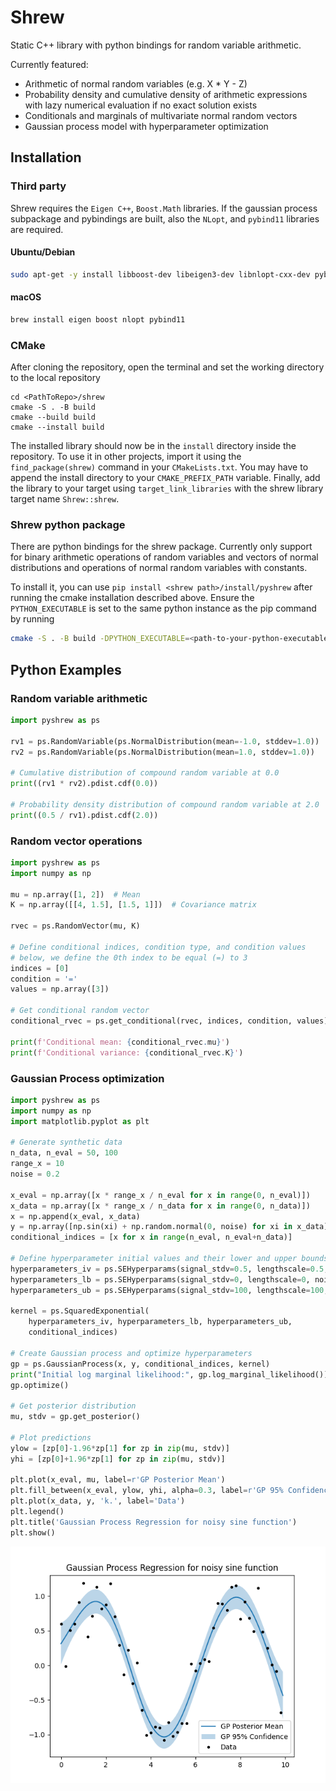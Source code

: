 # Shrew
Static C++ library with python bindings for random variable arithmetic. 

Currently featured:

- Arithmetic of normal random variables (e.g. X * Y - Z)
- Probability density and cumulative density of arithmetic expressions with lazy numerical evaluation if no exact solution exists
- Conditionals and marginals of multivariate normal random vectors
- Gaussian process model with hyperparameter optimization

## Installation
### Third party
Shrew requires the `Eigen C++`, `Boost.Math` libraries. If the gaussian process subpackage and pybindings are built, also the `NLopt`, and `pybind11` libraries are required. 

#### Ubuntu/Debian
```bash
sudo apt-get -y install libboost-dev libeigen3-dev libnlopt-cxx-dev pybind11-dev
```
#### macOS
```bash
brew install eigen boost nlopt pybind11
```

### CMake
After cloning the repository, open the terminal and set the working directory to the local repository
```console
cd <PathToRepo>/shrew
cmake -S . -B build
cmake --build build
cmake --install build
```
The installed library should now be in the `install` directory inside the repository. 
To use it in other projects, import it using the `find_package(shrew)` command in your `CMakeLists.txt`. You may have to append the install directory to your `CMAKE_PREFIX_PATH` variable. Finally, add the library to your target using `target_link_libraries` with the shrew library target name `Shrew::shrew`.

### Shrew python package
There are python bindings for the shrew package. Currently only support for binary arithmetic operations of random variables and vectors of normal distributions and operations of normal random variables with constants. 

To install it, you can use `pip install <shrew path>/install/pyshrew` after running the cmake installation described above. Ensure the `PYTHON_EXECUTABLE` is set to the same python instance as the pip command by running
```bash
cmake -S . -B build -DPYTHON_EXECUTABLE=<path-to-your-python-executable>
```

## Python Examples

### Random variable arithmetic
```python
import pyshrew as ps

rv1 = ps.RandomVariable(ps.NormalDistribution(mean=-1.0, stddev=1.0))
rv2 = ps.RandomVariable(ps.NormalDistribution(mean=1.0, stddev=1.0))

# Cumulative distribution of compound random variable at 0.0
print((rv1 * rv2).pdist.cdf(0.0))

# Probability density distribution of compound random variable at 2.0
print((0.5 / rv1).pdist.cdf(2.0))
```

### Random vector operations
```python
import pyshrew as ps
import numpy as np

mu = np.array([1, 2])  # Mean
K = np.array([[4, 1.5], [1.5, 1]])  # Covariance matrix

rvec = ps.RandomVector(mu, K)

# Define conditional indices, condition type, and condition values
# below, we define the 0th index to be equal (=) to 3
indices = [0]
condition = '='
values = np.array([3])

# Get conditional random vector
conditional_rvec = ps.get_conditional(rvec, indices, condition, values)

print(f'Conditional mean: {conditional_rvec.mu}')
print(f'Conditional variance: {conditional_rvec.K}')
```

### Gaussian Process optimization
```python
import pyshrew as ps
import numpy as np
import matplotlib.pyplot as plt

# Generate synthetic data
n_data, n_eval = 50, 100
range_x = 10
noise = 0.2

x_eval = np.array([x * range_x / n_eval for x in range(0, n_eval)])
x_data = np.array([x * range_x / n_data for x in range(0, n_data)])
x = np.append(x_eval, x_data)
y = np.array([np.sin(xi) + np.random.normal(0, noise) for xi in x_data])
conditional_indices = [x for x in range(n_eval, n_eval+n_data)]

# Define hyperparameter initial values and their lower and upper bounds
hyperparameters_iv = ps.SEHyperparams(signal_stdv=0.5, lengthscale=0.5, noise_stdv=0.3)
hyperparameters_lb = ps.SEHyperparams(signal_stdv=0, lengthscale=0, noise_stdv=0)
hyperparameters_ub = ps.SEHyperparams(signal_stdv=100, lengthscale=100, noise_stdv=100)

kernel = ps.SquaredExponential(
    hyperparameters_iv, hyperparameters_lb, hyperparameters_ub, 
    conditional_indices)

# Create Gaussian process and optimize hyperparameters
gp = ps.GaussianProcess(x, y, conditional_indices, kernel)
print("Initial log marginal likelihood:", gp.log_marginal_likelihood())
gp.optimize()

# Get posterior distribution
mu, stdv = gp.get_posterior()

# Plot predictions
ylow = [zp[0]-1.96*zp[1] for zp in zip(mu, stdv)]
yhi = [zp[0]+1.96*zp[1] for zp in zip(mu, stdv)]

plt.plot(x_eval, mu, label=r'GP Posterior Mean')
plt.fill_between(x_eval, ylow, yhi, alpha=0.3, label=r'GP 95% Confidence')
plt.plot(x_data, y, 'k.', label='Data')
plt.legend()
plt.title('Gaussian Process Regression for noisy sine function')
plt.show()
```
![GP Optimization Output](images/gp_fit.png)